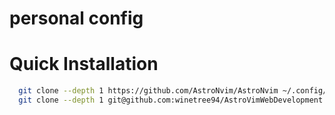 # personal config


# Quick Installation

```bash
  git clone --depth 1 https://github.com/AstroNvim/AstroNvim ~/.config/nvim
  git clone --depth 1 git@github.com:winetree94/AstroVimWebDevelopment.git ~/.config/nvim/lua/user
```
